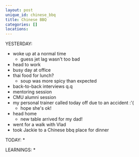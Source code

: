 ```yaml
---
layout: post
unique_id: chinese_bbq
title: Chinese BBQ
categories: []
locations: 
---
```


YESTERDAY:
* woke up at a normal time
  * guess jet lag wasn't too bad
* head to work
* busy day at office
* thai food for lunch?
  * soup was more spicy than expected
* back-to-back interviews q.q
* mentoring session
* CMU alumni session
* my personal trainer called today off due to an accident :'(
  * hope she's ok!
* head home
  * new table arrived for my dad!
* went for a walk with Vlad
* took Jackie to a Chinese bbq place for dinner

TODAY:
* 

LEARNINGS:
* 

